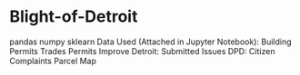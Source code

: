 # Blight-of-Detroit
pandas
numpy
sklearn
Data Used (Attached in Jupyter Notebook):
Building Permits
Trades Permits
Improve Detroit: Submitted Issues
DPD: Citizen Complaints
Parcel Map
